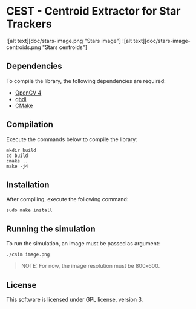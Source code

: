 # CEST - Centroid Extractor for Star Trackers

![alt text][doc/stars-image.png "Stars image"] ![alt text][doc/stars-image-centroids.png "Stars centroids"]

## Dependencies

To compile the library, the following dependencies are required:

* [OpenCV 4](https://opencv.org/)
* [ghdl](http://ghdl.free.fr/)
* [CMake](https://cmake.org/)

## Compilation

Execute the commands below to compile the library:

```
mkdir build
cd build
cmake ..
make -j4
```

## Installation

After compiling, execute the following command:

```
sudo make install
```

## Running the simulation

To run the simulation, an image must be passed as argument:

```
./csim image.png
```

> NOTE: For now, the image resolution must be 800x600.

## License

This software is licensed under GPL license, version 3.
